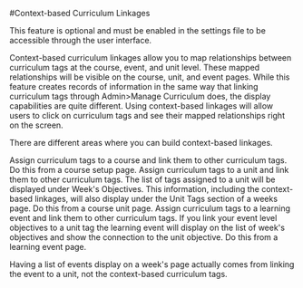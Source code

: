#Context-based Curriculum Linkages  

This feature is optional and must be enabled in the settings file to be accessible through the user interface.

Context-based curriculum linkages allow you to map relationships between curriculum tags at the course, event, and unit level.  These mapped relationships will be visible on the course, unit, and event pages.  While this feature creates records of information in the same way that linking curriculum tags through Admin>Manage Curriculum does, the display capabilities are quite different.  Using context-based linkages will allow users to click on curriculum tags and see their mapped relationships right on the screen.

There are different areas where you can build context-based linkages.

Assign curriculum tags to a course and link them to other curriculum tags.  Do this from a course setup page.
Assign curriculum tags to a unit and link them to other curriculum tags.  The list of tags assigned to a unit will be displayed under Week's Objectives.  This information, including the context-based linkages, will also display under the Unit Tags section of a weeks page.  Do this from a course unit page.
Assign curriculum tags to a learning event and link them to other curriculum tags.  If you link your event level objectives to a unit tag the learning event will display on the list of week's objectives and show the connection to the unit objective.  Do this from a learning event page.

Having a list of events display on a week's page actually comes from linking the event to a unit, not the context-based curriculum tags.
